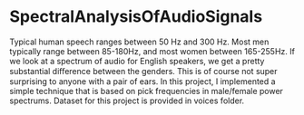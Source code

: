# SpectralAnalysisOfAudioSignals
Typical human speech ranges between 50 Hz and 300 Hz. Most men typically range between 85-180Hz, and most women between 165-255Hz. If we look at a spectrum of audio for English speakers, we get a pretty substantial diﬀerence between the genders. This is of course not super surprising to anyone with a pair of ears.
In this project, I implemented a simple technique that is based on pick frequencies in male/female power spectrums. 
Dataset for this project is provided in voices folder. 
